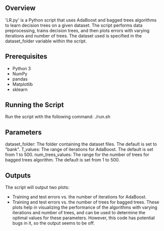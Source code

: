 ## Overview
'LR.py' is a Python script that  uses AdaBoost and bagged trees algorithms to learn decision trees on a given dataset. The script performs data preprocessing, trains decision trees, and then plots errors with varying iterations and number of trees. The dataset used is specified in the dataset_folder variable within the script.

## Prerequisites
- Python 3
- NumPy
- pandas
- Matplotlib
- sklearn

## Running the Script
Run the script with the following command:
./run.sh

## Parameters
dataset_folder: The folder containing the dataset files. The default is set to "bank".
T_values: The range of iterations for AdaBoost. The default is set from 1 to 500.
num_trees_values: The range for the number of trees for bagged trees algorithm. The default is set from 1 to 500.

## Outputs
The script will output two plots:
- Training and test errors vs. the number of iterations for AdaBoost.
- Training and test errors vs. the number of trees for bagged trees.
These plots help in visualizing the performance of the algorithms with varying iterations and number of trees, and can be used to determine the optimal values for these parameters.
However, this code has potential bugs in it, so the output seems to be off.